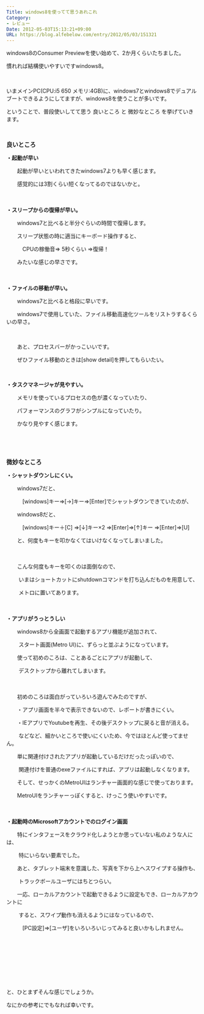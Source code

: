 ```yaml
---
Title: windows8を使ってて思うあれこれ
Category:
- レビュー
Date: 2012-05-03T15:13:21+09:00
URL: https://blog.alfebelow.com/entry/2012/05/03/151321
---
```


<p>windows8のConsumer Previewを使い始めて、2か月くらいたちました。</p>
<p>慣れれば結構使いやすいですwindows8。</p>
<p>&nbsp;</p>
<p>いまメインPC(CPU:i5 650 メモリ:4GB)に、windows7とwindows8でデュアルブートできるようにしてますが、windows8を使うことが多いです。</p>
<p>ということで、普段使いしてて思う 良いところ と 微妙なところ を挙げていきます。</p>
<p>&nbsp;</p>
<p><strong><span style="font-size: 110%;">良いところ</span></strong></p>
<p><strong>・起動が早い</strong></p>
<p>　　起動が早いといわれてきたwindows7よりも早く感じます。</p>
<p>　　感覚的には3割くらい短くなってるのではないかと。</p>
<p>　　</p>
<p><strong>・スリープからの復帰が早い。</strong></p>
<p>　　windows7と比べると半分ぐらいの時間で復帰します。</p>
<p>　　スリープ状態の時に適当にキーボード操作すると、</p>
<p>　　　CPUの稼働音&rArr; 5秒くらい &rArr;復帰！</p>
<p>　　みたいな感じの早さです。</p>
<p>　　</p>
<p><strong>・ファイルの移動が早い。</strong></p>
<p>　　windows7と比べると格段に早いです。</p>
<p>　　windows7で使用していた、ファイル移動高速化ツールをリストラするくらいの早さ。</p>
<p>&nbsp;</p>
<p>　　あと、プロセスバーがかっこいいです。</p>
<p>　　ぜひファイル移動のときは[show detail]を押してもらいたい。</p>
<p>&nbsp;</p>
<p><strong>・タスクマネージャが見やすい。</strong></p>
<p>　　メモリを使っているプロセスの色が濃くなっていたり、</p>
<p>　　パフォーマンスのグラフがシンプルになっていたり。</p>
<p>　　かなり見やすく感じます。</p>
<p>　　</p>
<p>&nbsp;</p>
<p><strong><span style="font-size: 110%;">微妙なところ</span></strong></p>
<p><strong>・シャットダウンしにくい。</strong></p>
<p>　　windows7だと、</p>
<p>　　　[windows]キー&rArr;[&rarr;]キー&rArr;[Enter]でシャットダウンできていたのが、</p>
<p>　　windows8だと、</p>
<p>　　　[windows]キー＋[C] &rArr;[&darr;]キー&times;2 &rArr;[Enter]&rArr;[&uarr;]キー &rArr;[Enter]&rArr;[U]</p>
<p>　　と、何度もキーを叩かなくてはいけなくなってしまいました。</p>
<p>　　</p>
<p>　　こんな何度もキーを叩くのは面倒なので、</p>
<p>　　 いまはショートカットにshutdownコマンドを打ち込んだものを用意して、</p>
<p>　　 メトロに置いてあります。</p>
<p>　　</p>
<p><strong>・アプリがうっとうしい</strong></p>
<p>　　windows8から全画面で起動するアプリ機能が追加されて、</p>
<p>　　 スタート画面(Metro UI)に、ずらっと並ぶようになっています。</p>
<p>　　使って初めのころは、ことあるごとにアプリが起動して、</p>
<p>　　 デスクトップから離れてしまいます。</p>
<p>　　</p>
<p>　　初めのころは面白がっていろいろ遊んでみたのですが、</p>
<p>　　・アプリ画面を半々で表示できないので、レポートが書きにくい。</p>
<p>　　・IEアプリでYoutubeを再生、その後デスクトップに戻ると音が消える。</p>
<p>　　 などなど、細かいところで使いにくいため、今ではほとんど使ってません。</p>
<p>　　単に関連付けされたアプリが起動しているだけだったっぽいので、</p>
<p>　　 関連付けを普通のexeファイルにすれば、アプリは起動しなくなります。</p>
<p>　　そして、せっかくのMetroUIはランチャー画面的な感じで使っております。</p>
<p>　　MetroUIをランチャーっぽくすると、けっこう使いやすいです。</p>
<p>　　</p>
<p><strong>・起動時のMicrosoftアカウントでのログイン画面</strong></p>
<p>　　特にインタフェースをクラウド化しようとか思っていない私のような人には、</p>
<p>　　 特にいらない要素でした。</p>
<p>　　あと、タブレット端末を意識した、写真を下から上へスワイプする操作も、</p>
<p>　　 トラックボールユーザにはちとつらい。</p>
<p>　　一応、ローカルアカウントで起動できるように設定もでき、ローカルアカウントに</p>
<p>　　 すると、スワイプ動作も消えるようにはなっているので、</p>
<p>　　　[PC設定]&rArr;[ユーザ]をいろいろいじってみると良いかもしれません。</p>
<p>　　　</p>
<p>　　</p>
<p>　　</p>
<p>&nbsp;</p>
<p>と、ひとまずそんな感じでしょうか。</p>
<p>なにかの参考にでもなれば幸いです。</p>
<p>&nbsp;</p>
<p>&nbsp;</p>
